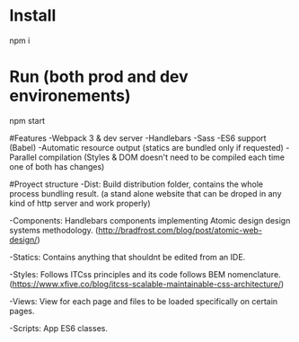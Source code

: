 # Install
npm i

# Run (both prod and dev environements)
npm start

#Features
-Webpack 3 & dev server
-Handlebars
-Sass
-ES6 support (Babel)
-Automatic resource output (statics are bundled only if requested)
-Parallel compilation (Styles & DOM doesn't need to be compiled each time one of both has changes)

#Proyect structure
-Dist: Build distribution folder, contains the whole process bundling result.
(a stand alone website that can be droped in any kind of http server and work properly)

-Components: Handlebars components implementing Atomic design design systems methodology.
(http://bradfrost.com/blog/post/atomic-web-design/) 

-Statics: Contains anything that shouldnt be edited from an IDE.

-Styles: Follows ITCss principles and its code follows BEM nomenclature.
(https://www.xfive.co/blog/itcss-scalable-maintainable-css-architecture/)

-Views: View for each page and files to be loaded specifically on certain pages.

-Scripts: App ES6 classes.
